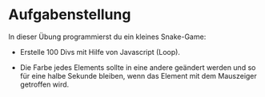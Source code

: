 # Aufgabenstellung

In dieser Übung programmierst du ein kleines Snake-Game:

- Erstelle 100 Divs mit Hilfe von Javascript (Loop). 

- Die Farbe jedes Elements sollte in eine andere geändert werden und so für eine halbe Sekunde bleiben, wenn das Element mit dem Mauszeiger getroffen wird.